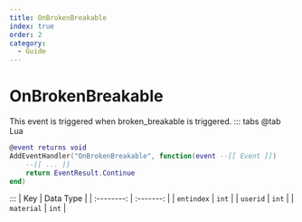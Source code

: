 ```yaml
---
title: OnBrokenBreakable
index: true
order: 2
category:
  - Guide
---
```


# OnBrokenBreakable
This event is triggered when broken_breakable is triggered.
::: tabs
@tab Lua
```lua
@event returns void
AddEventHandler("OnBrokenBreakable", function(event --[[ Event ]])
    --[[ ... ]]
    return EventResult.Continue
end)
```

:::
|     Key    | Data Type |
| :--------: | :-------: |
| `entindex` |   `int`   |
|  `userid`  |   `int`   |
| `material` |   `int`   |